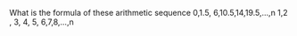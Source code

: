 What is the formula of these arithmetic sequence 0,1.5, 6,10.5,14,19.5,...,n
1,2 , 3, 4, 5, 6,7,8,...,n
